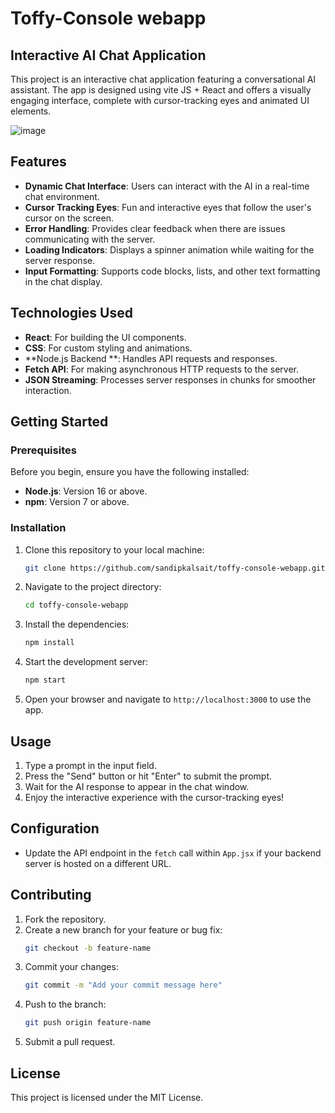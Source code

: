 # Toffy-Console webapp
## Interactive AI Chat Application

This project is an interactive chat application featuring a conversational AI assistant. The app is designed using vite JS + React and offers a visually engaging interface, complete with cursor-tracking eyes and animated UI elements.

![image](https://github.com/user-attachments/assets/5d37c1b6-41e5-4260-92f2-9d965a746bc3)


## Features

- **Dynamic Chat Interface**: Users can interact with the AI in a real-time chat environment.
- **Cursor Tracking Eyes**: Fun and interactive eyes that follow the user's cursor on the screen.
- **Error Handling**: Provides clear feedback when there are issues communicating with the server.
- **Loading Indicators**: Displays a spinner animation while waiting for the server response.
- **Input Formatting**: Supports code blocks, lists, and other text formatting in the chat display.

## Technologies Used

- **React**: For building the UI components.
- **CSS**: For custom styling and animations.
- **Node.js Backend **: Handles API requests and responses.
- **Fetch API**: For making asynchronous HTTP requests to the server.
- **JSON Streaming**: Processes server responses in chunks for smoother interaction.

## Getting Started

### Prerequisites

Before you begin, ensure you have the following installed:

- **Node.js**: Version 16 or above.
- **npm**: Version 7 or above.

### Installation

1. Clone this repository to your local machine:

   ```bash
   git clone https://github.com/sandipkalsait/toffy-console-webapp.git
   ```

2. Navigate to the project directory:

   ```bash
   cd toffy-console-webapp
   ```

3. Install the dependencies:

   ```bash
   npm install
   ```

4. Start the development server:

   ```bash
   npm start
   ```

5. Open your browser and navigate to `http://localhost:3000` to use the app.

## Usage

1. Type a prompt in the input field.
2. Press the "Send" button or hit "Enter" to submit the prompt.
3. Wait for the AI response to appear in the chat window.
4. Enjoy the interactive experience with the cursor-tracking eyes!

## Configuration

- Update the API endpoint in the `fetch` call within `App.jsx` if your backend server is hosted on a different URL.

## Contributing

1. Fork the repository.
2. Create a new branch for your feature or bug fix:
   ```bash
   git checkout -b feature-name
   ```
3. Commit your changes:
   ```bash
   git commit -m "Add your commit message here"
   ```
4. Push to the branch:
   ```bash
   git push origin feature-name
   ```
5. Submit a pull request.

## License

This project is licensed under the MIT License.
